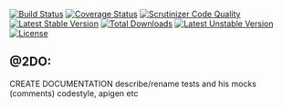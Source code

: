 [![Build Status](https://travis-ci.org/drycart/data.svg?branch=master)](https://travis-ci.org/drycart/data)
[![Coverage Status](https://coveralls.io/repos/github/drycart/data/badge.svg?branch=master)](https://coveralls.io/github/drycart/data?branch=master)
[![Scrutinizer Code Quality](https://scrutinizer-ci.com/g/drycart/data/badges/quality-score.png?b=master)](https://scrutinizer-ci.com/g/drycart/data/?branch=master)
[![Latest Stable Version](https://poser.pugx.org/phpunit/phpunit/v)](//packagist.org/packages/phpunit/phpunit) [![Total Downloads](https://poser.pugx.org/phpunit/phpunit/downloads)](//packagist.org/packages/phpunit/phpunit) [![Latest Unstable Version](https://poser.pugx.org/phpunit/phpunit/v/unstable)](//packagist.org/packages/phpunit/phpunit) [![License](https://poser.pugx.org/phpunit/phpunit/license)](//packagist.org/packages/phpunit/phpunit)

@2DO:
-----
CREATE DOCUMENTATION
describe/rename tests and his mocks (comments)
codestyle, apigen etc
